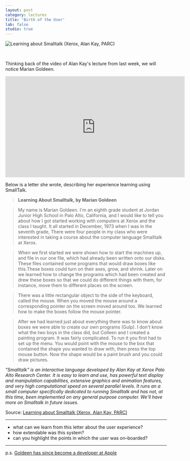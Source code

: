 ```yaml
---
layout: post
category: lectures
title: 'Birth of the User'
lab: false
studio: true
---  
```




![Learning about Smalltalk (Xerox, Alan Kay, PARC)](http://www.atariarchives.org/bcc1/pages/page61.gif)


<br>

Thinking back of the video of Alan Kay's lecture from last week, we will notice Marian Goldeen. 


<iframe width="560" height="315" src="https://www.youtube.com/embed/kDXnXdFe1dI" frameborder="0" allowfullscreen></iframe>


Below is a letter she wrote, describing her experience learning using SmallTalk.


> **Learning About Smalltalk, by Marian Goldeen**

> My name is Marian Goldeen. I'm an eighth grade student at Jordan Junior High School in Palo Alto, California, and I would like to tell you about how I got started working with computers at Xerox and the class I taught. It all started in December, 1973 when I was in the seventh grade, There were four people in my class who were interested in taking a course about the computer language Smalltalk at Xerox.

> When we first started we were shown how to start the machines up, and file in our one file, which had already been written onto our disks. These files contained some programs that would draw boxes like this.These boxes could turn on their axes, grow, and shrink. Later on we learned how to change the programs which had been created and drew these boxes so that we could do different things with them, for instance, move them to different places on the screen.

> There was a little rectangular object to the side of the keyboard, called the mouse. When you moved the mouse around a corresponding pointer on the screen moved around too. We learned how to make the boxes follow the mouse pointer.

> After we had learned just about everything there was to know about boxes we were able to create our own programs (Gulp). I don't know what the two boys in the class did, but Colleen and I created a painting program. It was fairly complicated. To run it you first had to set up the menu.
> You would point with the mouse to the box that contained the shape you wanted to draw with, then press the top mouse button. Now the shape would be a paint brush and you could draw pictures.



*"Smalltalk" is an interactive language developed by Alan Kay at Xerox Palo Alto Research Center. It is easy to learn and use, has powerful text display and manipulation capabilities, extensive graphics and animation features, and very high computational speed on several parallel levels. It runs an a small computer specifically dedicated to running Smalltalk and has not, at this time, been implemented on any general purpose computer. We'll have more on Smalltalk in future issues.*


Source: [Learning about Smalltalk (Xerox, Alan Kay, PARC)](http://www.atariarchives.org/bcc1/showpage.php?page=61)

* * * 

- what can we learn from this letter about the user experience?
- how extendable was this system?
- can you highlight the points in which the user was on–boarded?

* * *


p.s. [Goldeen has since become a developer at Apple](https://www.linkedin.com/in/mariangoldeen)




 